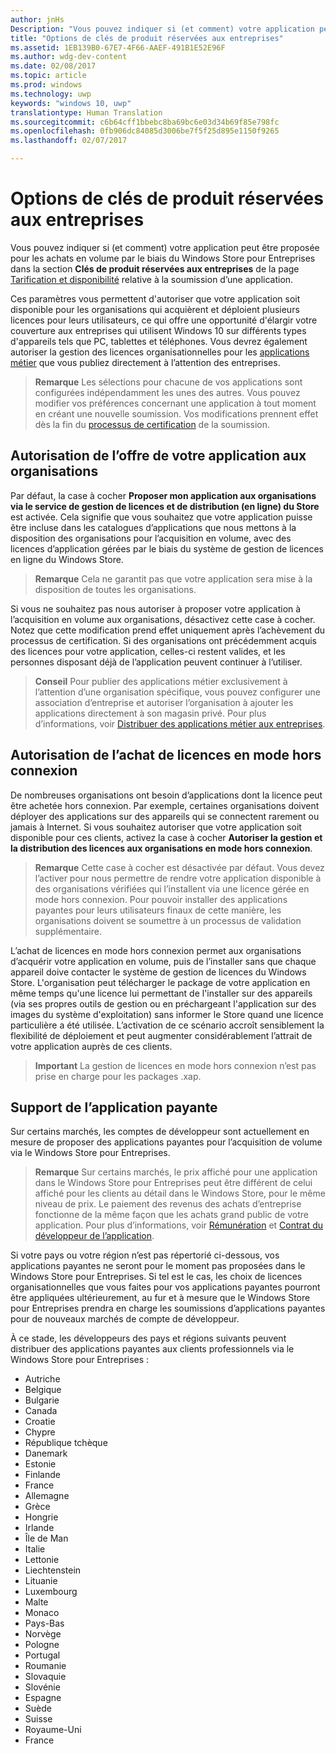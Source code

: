 ```yaml
---
author: jnHs
Description: "Vous pouvez indiquer si (et comment) votre application peut être proposée pour les achats en volume par le biais du Windows Store pour Entreprises dans la section Clés de produit réservées aux entreprises de la page Tarification et disponibilité relative à la soumission d’une application."
title: "Options de clés de produit réservées aux entreprises"
ms.assetid: 1EB139B0-67E7-4F66-AAEF-491B1E52E96F
ms.author: wdg-dev-content
ms.date: 02/08/2017
ms.topic: article
ms.prod: windows
ms.technology: uwp
keywords: "windows 10, uwp"
translationtype: Human Translation
ms.sourcegitcommit: c6b64cff1bbebc8ba69bc6e03d34b69f85e798fc
ms.openlocfilehash: 0fb906dc84085d3006be7f5f25d895e1150f9265
ms.lasthandoff: 02/07/2017

---
```


# <a name="organizational-licensing-options"></a>Options de clés de produit réservées aux entreprises


Vous pouvez indiquer si (et comment) votre application peut être proposée pour les achats en volume par le biais du Windows Store pour Entreprises dans la section **Clés de produit réservées aux entreprises** de la page [Tarification et disponibilité](set-app-pricing-and-availability.md#organizational-licensing) relative à la soumission d’une application.

Ces paramètres vous permettent d'autoriser que votre application soit disponible pour les organisations qui acquièrent et déploient plusieurs licences pour leurs utilisateurs, ce qui offre une opportunité d'élargir votre couverture aux entreprises qui utilisent Windows 10 sur différents types d'appareils tels que PC, tablettes et téléphones. Vous devrez également autoriser la gestion des licences organisationnelles pour les [applications métier](distribute-lob-apps-to-enterprises.md) que vous publiez directement à l’attention des entreprises.

> **Remarque** Les sélections pour chacune de vos applications sont configurées indépendamment les unes des autres. Vous pouvez modifier vos préférences concernant une application à tout moment en créant une nouvelle soumission. Vos modifications prennent effet dès la fin du [processus de certification](the-app-certification-process.md) de la soumission.

## <a name="allowing-your-app-to-be-offered-to-organizations"></a>Autorisation de l’offre de votre application aux organisations

Par défaut, la case à cocher **Proposer mon application aux organisations via le service de gestion de licences et de distribution (en ligne) du Store** est activée. Cela signifie que vous souhaitez que votre application puisse être incluse dans les catalogues d’applications que nous mettons à la disposition des organisations pour l’acquisition en volume, avec des licences d’application gérées par le biais du système de gestion de licences en ligne du Windows Store.

> **Remarque** Cela ne garantit pas que votre application sera mise à la disposition de toutes les organisations.

Si vous ne souhaitez pas nous autoriser à proposer votre application à l’acquisition en volume aux organisations, désactivez cette case à cocher. Notez que cette modification prend effet uniquement après l’achèvement du processus de certification. Si des organisations ont précédemment acquis des licences pour votre application, celles-ci restent valides, et les personnes disposant déjà de l’application peuvent continuer à l’utiliser.

> **Conseil** Pour publier des applications métier exclusivement à l’attention d’une organisation spécifique, vous pouvez configurer une association d’entreprise et autoriser l’organisation à ajouter les applications directement à son magasin privé. Pour plus d’informations, voir [Distribuer des applications métier aux entreprises](distribute-lob-apps-to-enterprises.md).

## <a name="allowing-disconnected-offline-licensing"></a>Autorisation de l’achat de licences en mode hors connexion


De nombreuses organisations ont besoin d’applications dont la licence peut être achetée hors connexion. Par exemple, certaines organisations doivent déployer des applications sur des appareils qui se connectent rarement ou jamais à Internet. Si vous souhaitez autoriser que votre application soit disponible pour ces clients, activez la case à cocher **Autoriser la gestion et la distribution des licences aux organisations en mode hors connexion**.

> **Remarque** Cette case à cocher est désactivée par défaut. Vous devez l’activer pour nous permettre de rendre votre application disponible à des organisations vérifiées qui l’installent via une licence gérée en mode hors connexion. Pour pouvoir installer des applications payantes pour leurs utilisateurs finaux de cette manière, les organisations doivent se soumettre à un processus de validation supplémentaire.

L’achat de licences en mode hors connexion permet aux organisations d’acquérir votre application en volume, puis de l’installer sans que chaque appareil doive contacter le système de gestion de licences du Windows Store. L'organisation peut télécharger le package de votre application en même temps qu'une licence lui permettant de l'installer sur des appareils (via ses propres outils de gestion ou en préchargeant l'application sur des images du système d'exploitation) sans informer le Store quand une licence particulière a été utilisée. L’activation de ce scénario accroît sensiblement la flexibilité de déploiement et peut augmenter considérablement l’attrait de votre application auprès de ces clients.

> **Important** La gestion de licences en mode hors connexion n’est pas prise en charge pour les packages .xap.  

 
## <a name="paid-app-support"></a>Support de l’application payante

Sur certains marchés, les comptes de développeur sont actuellement en mesure de proposer des applications payantes pour l’acquisition de volume via le Windows Store pour Entreprises. 

> **Remarque** Sur certains marchés, le prix affiché pour une application dans le Windows Store pour Entreprises peut être différent de celui affiché pour les clients au détail dans le Windows Store, pour le même niveau de prix. Le paiement des revenus des achats d’entreprise fonctionne de la même façon que les achats grand public de votre application. Pour plus d’informations, voir [Rémunération](getting-paid-apps.md) et [Contrat du développeur de l’application](https://msdn.microsoft.com/library/windows/apps/hh694058).

Si votre pays ou votre région n’est pas répertorié ci-dessous, vos applications payantes ne seront pour le moment pas proposées dans le Windows Store pour Entreprises. Si tel est le cas, les choix de licences organisationnelles que vous faites pour vos applications payantes pourront être appliquées ultérieurement, au fur et à mesure que le Windows Store pour Entreprises prendra en charge les soumissions d’applications payantes pour de nouveaux marchés de compte de développeur.

À ce stade, les développeurs des pays et régions suivants peuvent distribuer des applications payantes aux clients professionnels via le Windows Store pour Entreprises :

- Autriche
- Belgique
- Bulgarie
- Canada
- Croatie
- Chypre
- République tchèque
- Danemark
- Estonie
- Finlande
- France
- Allemagne
- Grèce
- Hongrie
- Irlande
- Île de Man
- Italie
- Lettonie
- Liechtenstein
- Lituanie
- Luxembourg
- Malte
- Monaco
- Pays-Bas
- Norvège
- Pologne
- Portugal
- Roumanie
- Slovaquie
- Slovénie
- Espagne
- Suède
- Suisse
- Royaume-Uni
- France

